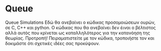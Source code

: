 # Queue
Queue Simulations
Εδώ θα ανεβαίνει ο κώδικας προσομοιώσεων ουρών, σε C, C++ και python.
Ο κώδικας που θα ανεβαίνει δεν έιναι ο βέλτιστος αλλά αυτός που κρίνεται ως καταλληλότερος για την κατανόηση της θεωρίας.
Προτροπή!
Πειραματιστείτε με τον κώδικα, τροποιήστε τον και δοκιμάστε ότι σχετικές ιδέες σας προκύψουν.
